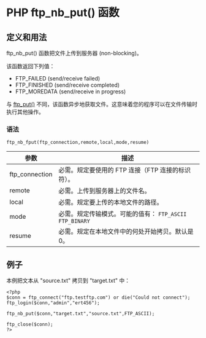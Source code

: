 # PHP ftp_nb_put() 函数



## 定义和用法

ftp_nb_put() 函数把文件上传到服务器 (non-blocking)。

该函数返回下列值：

*   FTP_FAILED (send/receive failed)
*   FTP_FINISHED (send/receive completed)
*   FTP_MOREDATA (send/receive in progress)

与 [ftp_put()](/php/func_ftp_put.asp "PHP ftp_put() 函数") 不同，该函数异步地获取文件。这意味着您的程序可以在文件传输时执行其他操作。

### 语法

```
ftp_nb_fput(ftp_connection,remote,local,mode,resume)
```

| 参数 | 描述 |
| --- | --- |
| ftp_connection | 必需。规定要使用的 FTP 连接（FTP 连接的标识符）。 |
| remote | 必需。上传到服务器上的文件名。 |
| local | 必需。规定要上传的本地文件的路径。 |
| mode | 必需。规定传输模式。可能的值有：   `FTP_ASCII`   `FTP_BINARY` |
| resume | 必需。规定在本地文件中的何处开始拷贝。默认是 0。 |

## 例子

本例把文本从 "source.txt" 拷贝到 "target.txt" 中：

```
<?php
$conn = ftp_connect("ftp.testftp.com") or die("Could not connect");
ftp_login($conn,"admin","ert456");

ftp_nb_put($conn,"target.txt","source.txt",FTP_ASCII);

ftp_close($conn);
?>
```
